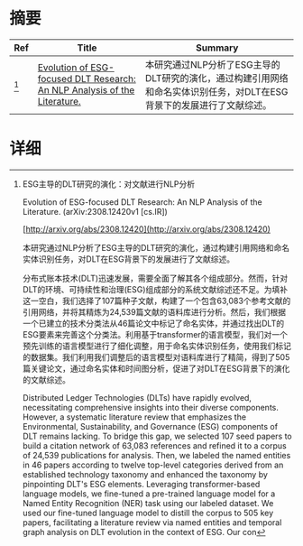 # 摘要

| Ref | Title | Summary |
| --- | --- | --- |
| [^1] | [Evolution of ESG-focused DLT Research: An NLP Analysis of the Literature.](http://arxiv.org/abs/2308.12420) | 本研究通过NLP分析了ESG主导的DLT研究的演化，通过构建引用网络和命名实体识别任务，对DLT在ESG背景下的发展进行了文献综述。 |

# 详细

[^1]: ESG主导的DLT研究的演化：对文献进行NLP分析

    Evolution of ESG-focused DLT Research: An NLP Analysis of the Literature. (arXiv:2308.12420v1 [cs.IR])

    [http://arxiv.org/abs/2308.12420](http://arxiv.org/abs/2308.12420)

    本研究通过NLP分析了ESG主导的DLT研究的演化，通过构建引用网络和命名实体识别任务，对DLT在ESG背景下的发展进行了文献综述。

    

    分布式账本技术(DLT)迅速发展，需要全面了解其各个组成部分。然而，针对DLT的环境、可持续性和治理(ESG)组成部分的系统文献综述还不足。为填补这一空白，我们选择了107篇种子文献，构建了一个包含63,083个参考文献的引用网络，并将其精炼为24,539篇文献的语料库进行分析。然后，我们根据一个已建立的技术分类法从46篇论文中标记了命名实体，并通过找出DLT的ESG要素来完善这个分类法。利用基于transformer的语言模型，我们对一个预先训练的语言模型进行了细化调整，用于命名实体识别任务，使用我们标记的数据集。我们利用我们调整后的语言模型对语料库进行了精简，得到了505篇关键论文，通过命名实体和时间图分析，促进了对DLT在ESG背景下的演化的文献综述。

    Distributed Ledger Technologies (DLTs) have rapidly evolved, necessitating comprehensive insights into their diverse components. However, a systematic literature review that emphasizes the Environmental, Sustainability, and Governance (ESG) components of DLT remains lacking. To bridge this gap, we selected 107 seed papers to build a citation network of 63,083 references and refined it to a corpus of 24,539 publications for analysis. Then, we labeled the named entities in 46 papers according to twelve top-level categories derived from an established technology taxonomy and enhanced the taxonomy by pinpointing DLT's ESG elements. Leveraging transformer-based language models, we fine-tuned a pre-trained language model for a Named Entity Recognition (NER) task using our labeled dataset. We used our fine-tuned language model to distill the corpus to 505 key papers, facilitating a literature review via named entities and temporal graph analysis on DLT evolution in the context of ESG. Our con
    

